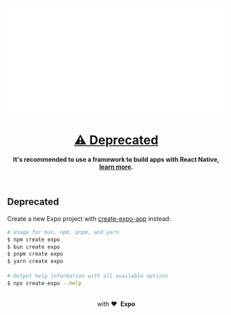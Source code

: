 <!-- Title -->

<p align="center">
  <a href="https://github.com/expo/examples">
    <img alt="create-react-native-app" src="./.gh-assets/banner.svg">
    <h1 align="center">⚠️ Deprecated</h1>
  </a>
</p>

<!-- Header -->

<p align="center">
  <b>It's recommended to use a framework to build apps with React Native, <a href="https://reactnative.dev/docs/environment-setup">learn more</a>.</b>
</p>

<br />

<!-- Body -->

## Deprecated

Create a new Expo project with [create-expo-app](https://github.com/expo/expo/tree/main/packages/create-expo#readme) instead:

```bash
# Usage for bun, npm, pnpm, and yarn
$ npm create expo
$ bun create expo
$ pnpm create expo
$ yarn create expo

# Output help information with all available options
$ npx create-expo --help
```

<div align="center">
  <br />
  with&nbsp;❤️&nbsp;&nbsp;<strong>Expo</strong>
  <br />
</div>
